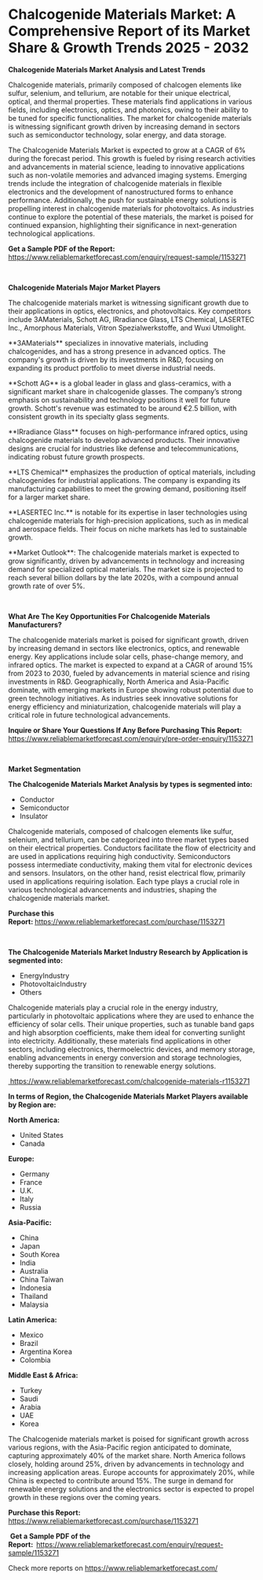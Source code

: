 <p><h1>Chalcogenide Materials Market: A Comprehensive Report of its Market Share & Growth Trends 2025 - 2032</h1></p><p><strong>Chalcogenide Materials Market Analysis and Latest Trends</strong></p>
<p><p>Chalcogenide materials, primarily composed of chalcogen elements like sulfur, selenium, and tellurium, are notable for their unique electrical, optical, and thermal properties. These materials find applications in various fields, including electronics, optics, and photonics, owing to their ability to be tuned for specific functionalities. The market for chalcogenide materials is witnessing significant growth driven by increasing demand in sectors such as semiconductor technology, solar energy, and data storage.</p><p>The Chalcogenide Materials Market is expected to grow at a CAGR of 6% during the forecast period. This growth is fueled by rising research activities and advancements in material science, leading to innovative applications such as non-volatile memories and advanced imaging systems. Emerging trends include the integration of chalcogenide materials in flexible electronics and the development of nanostructured forms to enhance performance. Additionally, the push for sustainable energy solutions is propelling interest in chalcogenide materials for photovoltaics. As industries continue to explore the potential of these materials, the market is poised for continued expansion, highlighting their significance in next-generation technological applications.</p></p>
<p><strong>Get a Sample PDF of the Report:&nbsp;</strong> <a href="https://www.reliablemarketforecast.com/enquiry/request-sample/1153271?utm_campaign=2724&utm_medium=2&utm_source=Github&utm_content=ia&utm_term=31032025&utm_id=chalcogenide-materials">https://www.reliablemarketforecast.com/enquiry/request-sample/1153271</a></p>
<p>&nbsp;</p>
<p><strong>Chalcogenide Materials Major Market Players</strong></p>
<p><p>The chalcogenide materials market is witnessing significant growth due to their applications in optics, electronics, and photovoltaics. Key competitors include 3AMaterials, Schott AG, IRradiance Glass, LTS Chemical, LASERTEC Inc., Amorphous Materials, Vitron Spezialwerkstoffe, and Wuxi Utmolight.</p><p>**3AMaterials** specializes in innovative materials, including chalcogenides, and has a strong presence in advanced optics. The company's growth is driven by its investments in R&D, focusing on expanding its product portfolio to meet diverse industrial needs. </p><p>**Schott AG** is a global leader in glass and glass-ceramics, with a significant market share in chalcogenide glasses. The company’s strong emphasis on sustainability and technology positions it well for future growth. Schott's revenue was estimated to be around €2.5 billion, with consistent growth in its specialty glass segments.</p><p>**IRradiance Glass** focuses on high-performance infrared optics, using chalcogenide materials to develop advanced products. Their innovative designs are crucial for industries like defense and telecommunications, indicating robust future growth prospects.</p><p>**LTS Chemical** emphasizes the production of optical materials, including chalcogenides for industrial applications. The company is expanding its manufacturing capabilities to meet the growing demand, positioning itself for a larger market share.</p><p>**LASERTEC Inc.** is notable for its expertise in laser technologies using chalcogenide materials for high-precision applications, such as in medical and aerospace fields. Their focus on niche markets has led to sustainable growth.</p><p>**Market Outlook**: The chalcogenide materials market is expected to grow significantly, driven by advancements in technology and increasing demand for specialized optical materials. The market size is projected to reach several billion dollars by the late 2020s, with a compound annual growth rate of over 5%.</p></p>
<p>&nbsp;</p>
<p><strong>What Are The Key Opportunities For Chalcogenide Materials Manufacturers?</strong></p>
<p><p>The chalcogenide materials market is poised for significant growth, driven by increasing demand in sectors like electronics, optics, and renewable energy. Key applications include solar cells, phase-change memory, and infrared optics. The market is expected to expand at a CAGR of around 15% from 2023 to 2030, fueled by advancements in material science and rising investments in R&D. Geographically, North America and Asia-Pacific dominate, with emerging markets in Europe showing robust potential due to green technology initiatives. As industries seek innovative solutions for energy efficiency and miniaturization, chalcogenide materials will play a critical role in future technological advancements.</p></p>
<p><strong>Inquire or Share Your Questions If Any Before Purchasing This Report:</strong> <a href="https://www.reliablemarketforecast.com/enquiry/pre-order-enquiry/1153271?utm_campaign=2724&utm_medium=2&utm_source=Github&utm_content=ia&utm_term=31032025&utm_id=chalcogenide-materials">https://www.reliablemarketforecast.com/enquiry/pre-order-enquiry/1153271</a></p>
<p>&nbsp;</p>
<p><strong>Market Segmentation</strong></p>
<p><strong>The Chalcogenide Materials Market Analysis by types is segmented into:</strong></p>
<p><ul><li>Conductor</li><li>Semiconductor</li><li>Insulator</li></ul></p>
<p><p>Chalcogenide materials, composed of chalcogen elements like sulfur, selenium, and tellurium, can be categorized into three market types based on their electrical properties. Conductors facilitate the flow of electricity and are used in applications requiring high conductivity. Semiconductors possess intermediate conductivity, making them vital for electronic devices and sensors. Insulators, on the other hand, resist electrical flow, primarily used in applications requiring isolation. Each type plays a crucial role in various technological advancements and industries, shaping the chalcogenide materials market.</p></p>
<p><strong>Purchase this Report:&nbsp;</strong><a href="https://www.reliablemarketforecast.com/purchase/1153271?utm_campaign=2724&utm_medium=2&utm_source=Github&utm_content=ia&utm_term=31032025&utm_id=chalcogenide-materials">https://www.reliablemarketforecast.com/purchase/1153271</a></p>
<p>&nbsp;</p>
<p><strong>The Chalcogenide Materials Market Industry Research by Application is segmented into:</strong></p>
<p><ul><li>EnergyIndustry</li><li>PhotovoltaicIndustry</li><li>Others</li></ul></p>
<p><p>Chalcogenide materials play a crucial role in the energy industry, particularly in photovoltaic applications where they are used to enhance the efficiency of solar cells. Their unique properties, such as tunable band gaps and high absorption coefficients, make them ideal for converting sunlight into electricity. Additionally, these materials find applications in other sectors, including electronics, thermoelectric devices, and memory storage, enabling advancements in energy conversion and storage technologies, thereby supporting the transition to renewable energy solutions.</p></p>
<p><a href="https://www.reliablemarketforecast.com/chalcogenide-materials-r1153271?utm_campaign=2724&utm_medium=2&utm_source=Github&utm_content=ia&utm_term=31032025&utm_id=chalcogenide-materials">&nbsp;https://www.reliablemarketforecast.com/chalcogenide-materials-r1153271</a></p>
<p><strong>In terms of Region, the Chalcogenide Materials Market Players available by Region are:</strong></p>
<p>
    <p> <strong> North America: </strong>
        <ul>
            <li>United States</li>
            <li>Canada</li>
        </ul>
        </p> 
    <p> <strong> Europe: </strong>
        <ul>
            <li>Germany</li>
            <li>France</li>
            <li>U.K.</li>
            <li>Italy</li>
            <li>Russia</li>
        </ul>
        </p> 
    <p> <strong> Asia-Pacific: </strong>
        <ul>
            <li>China</li>
            <li>Japan</li>
            <li>South Korea</li>
            <li>India</li>
            <li>Australia</li>
            <li>China Taiwan</li>
            <li>Indonesia</li>
            <li>Thailand</li>
            <li>Malaysia</li>
        </ul>
        </p> 
    <p> <strong> Latin America: </strong>
        <ul>
            <li>Mexico</li>
            <li>Brazil</li>
            <li>Argentina Korea</li>
            <li>Colombia</li>
        </ul>
        </p> 
    <p> <strong> Middle East & Africa: </strong>
        <ul>
            <li>Turkey</li>
            <li>Saudi</li>
            <li>Arabia</li>
            <li>UAE</li>
            <li>Korea</li>
        </ul>
    </p>
    </p>
<p><p>The Chalcogenide materials market is poised for significant growth across various regions, with the Asia-Pacific region anticipated to dominate, capturing approximately 40% of the market share. North America follows closely, holding around 25%, driven by advancements in technology and increasing application areas. Europe accounts for approximately 20%, while China is expected to contribute around 15%. The surge in demand for renewable energy solutions and the electronics sector is expected to propel growth in these regions over the coming years.</p></p>
<p><strong>Purchase this Report: </strong><a href="https://www.reliablemarketforecast.com/purchase/1153271?utm_campaign=2724&utm_medium=2&utm_source=Github&utm_content=ia&utm_term=31032025&utm_id=chalcogenide-materials">https://www.reliablemarketforecast.com/purchase/1153271</a></p>
<p>&nbsp;<strong>Get a Sample PDF of the Report:&nbsp;&nbsp;</strong><a href="https://www.reliablemarketforecast.com/enquiry/request-sample/1153271?utm_campaign=2724&utm_medium=2&utm_source=Github&utm_content=ia&utm_term=31032025&utm_id=chalcogenide-materials">https://www.reliablemarketforecast.com/enquiry/request-sample/1153271</a></p>
<p><strong></strong></p>
<p>Check more reports on <a href="https://www.reliablemarketforecast.com/?utm_campaign=2724&utm_medium=2&utm_source=Github&utm_content=ia&utm_term=31032025&utm_id=chalcogenide-materials">https://www.reliablemarketforecast.com/</a></p>